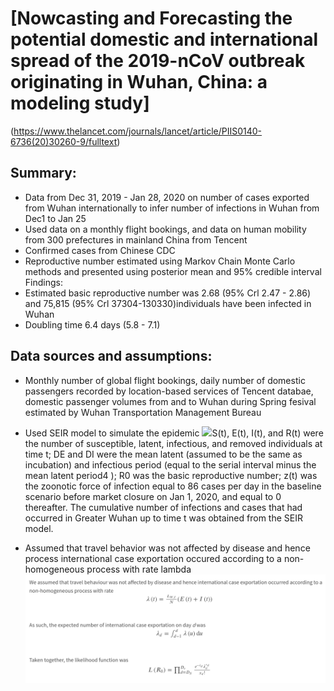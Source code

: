 # [Nowcasting and Forecasting the potential domestic and international spread of the 2019-nCoV outbreak originating in Wuhan, China: a modeling study]
(https://www.thelancet.com/journals/lancet/article/PIIS0140-6736(20)30260-9/fulltext)

## Summary:
* Data from Dec 31, 2019 - Jan 28, 2020 on number of cases exported from Wuhan internationally to infer number of infections in Wuhan from Dec1 to Jan 25
* Used data on a monthly flight bookings, and data on human mobility from 300 prefectures in mainland China from Tencent
* Confirmed cases from Chinese CDC
* Reproductive number estimated using Markov Chain Monte Carlo methods and presented using posterior mean and 95% credible interval
Findings:
* Estimated basic reproductive number was 2.68 (95% Crl 2.47 - 2.86) and 75,815 (95% Crl 37304-130330)individuals have been infected in Wuhan
* Doubling time 6.4 days (5.8 - 7.1)


## Data sources and assumptions:
* Monthly  number of global flight bookings, daily number of domestic passengers recorded by location-based services of Tencent databae, domestic passenger volumes from and to Wuhan during Spring fesival estimated by Wuhan Transportation Management Bureau

* Used SEIR model to simulate the epidemic 
![](https://github.com/manishjt/covid19-nepal/edit/master/references/equations_lancethku.png?raw=true)S(t), E(t), I(t), and R(t) were the number of susceptible, latent, infectious, and removed individuals at time t; DE and DI were the mean latent (assumed to be the same as incubation) and infectious period (equal to the serial interval minus the mean latent period4
); R0 was the basic reproductive number; z(t) was the zoonotic force of infection equal to 86 cases per day in the baseline scenario before market closure on Jan 1, 2020, and equal to 0 thereafter. The cumulative number of infections and cases that had occurred in Greater Wuhan up to time t was obtained from the SEIR model.

* Assumed that travel behavior was not affected by disease and hence process  international case exportation occured according to a non-homogeneous process with rate lambda
![](https://github.com/manishjt/covid19-nepal/blob/master/references/travel_lancethku.png "Figure 2")



